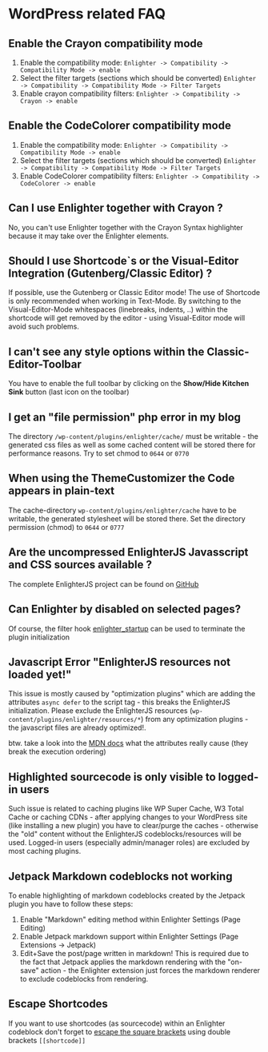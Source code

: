 WordPress related FAQ
===============================


Enable the Crayon compatibility mode
----------------------------------------

1. Enable the compatibility mode: `Enlighter -> Compatibility -> Compatibility Mode -> enable`
2. Select the filter targets (sections which should be converted) `Enlighter -> Compatibility -> Compatibility Mode -> Filter Targets`
3. Enable crayon compatibility filters: `Enlighter -> Compatibility -> Crayon -> enable`

Enable the CodeColorer compatibility mode
----------------------------------------

1. Enable the compatibility mode: `Enlighter -> Compatibility -> Compatibility Mode -> enable`
2. Select the filter targets (sections which should be converted) `Enlighter -> Compatibility -> Compatibility Mode -> Filter Targets`
3. Enable CodeColorer compatibility filters: `Enlighter -> Compatibility -> CodeColorer -> enable`

Can I use Enlighter together with Crayon ?
----------------------------------------

No, you can't use Enlighter together with the Crayon Syntax highlighter because it may take over the Enlighter elements.

Should I use Shortcode`s or the Visual-Editor Integration (Gutenberg/Classic Editor) ?
----------------------------------------

If possible, use the Gutenberg or Classic Editor mode! The use of Shortcode is only recommended when working in Text-Mode. By switching to the Visual-Editor-Mode whitespaces (linebreaks, indents, ..) within the shortcode will get removed by the editor - using Visual-Editor mode will avoid such problems.

I can't see any style options within the Classic-Editor-Toolbar
----------------------------------------

You have to enable the full toolbar by clicking on the **Show/Hide Kitchen Sink** button (last icon on the toolbar)

I get an "file permission" php error in my blog
----------------------------------------

The directory `/wp-content/plugins/enlighter/cache/` must be writable - the generated css files as well as some cached content will be stored there for performance reasons. Try to set chmod to `0644` or `0770`

When using the ThemeCustomizer the Code appears in plain-text
----------------------------------------

The cache-directory `wp-content/plugins/enlighter/cache` have to be writable, the generated stylesheet will be stored there. Set the directory permission (chmod) to `0644` or `0777`

Are the uncompressed EnlighterJS Javasscript and CSS sources available ?
----------------------------------------

The complete EnlighterJS project can be found on [GitHub](https://github.com/EnlighterJS/EnlighterJS "EnligherJS Project")

Can Enlighter by disabled on selected pages?
----------------------------------------

Of course, the filter hook [enlighter_startup](https://github.com/EnlighterJS/documentation/blob/master/wordpress/FilterHooks.md) can be used to terminate the plugin initialization

Javascript Error "EnlighterJS resources not loaded yet!"
----------------------------------------

This issue is mostly caused by "optimization plugins" which are adding the attributes `async defer` to the script tag - this breaks the EnlighterJS initialization.
Please exclude the EnlighterJS resources (`wp-content/plugins/enlighter/resources/*`) from any optimization plugins - the javascript files are already optimized!.

btw. take a look into the [MDN docs](https://developer.mozilla.org/en-US/docs/Web/HTML/Element/script) what the attributes really cause (they break the execution ordering)

Highlighted sourcecode is only visible to logged-in users
------------------------------------------------------------

Such issue is related to caching plugins like WP Super Cache, W3 Total Cache or caching CDNs - after applying changes to your WordPress site (like installing a new plugin) you have to clear/purge the caches - otherwise the "old" content without the EnlighterJS codeblocks/resources will be used. Logged-in users (especially admin/manager roles) are excluded by most caching plugins.

Jetpack Markdown codeblocks not working
------------------------------------------------------------

To enable highlighting of markdown codeblocks created by the Jetpack plugin you have to follow these steps:

1. Enable "Markdown" editing method within Enlighter Settings (Page Editing)
2. Enable Jetpack markdown support within Enlighter Settings (Page Extensions -> Jetpack)
3. Edit+Save the post/page written in markdown! This is required due to the fact that Jetpack applies the markdown rendering with the "on-save" action - the Enlighter extension just forces the markdown renderer to exclude codeblocks from rendering.

Escape Shortcodes
------------------------------------------------------------
If you want to use shortcodes (as sourcecode) within an Enlighter codeblock don't forget to [escape the square brackets](https://codex.wordpress.org/Shortcode_API#Escaping) using double brackets `[[shortcode]]`